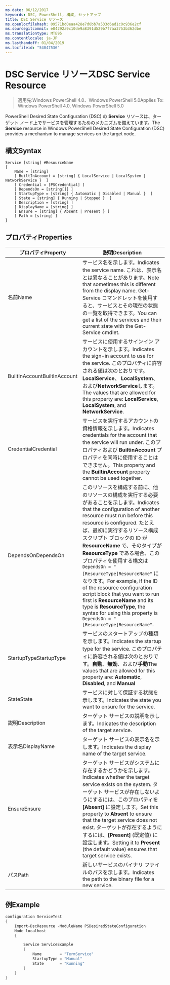 ```yaml
---
ms.date: 06/12/2017
keywords: DSC, PowerShell, 構成, セットアップ
title: DSC Service リソース
ms.openlocfilehash: 09571bd0eaa428e7d0bb7a533d6ad1c0c936e2cf
ms.sourcegitcommit: e04292a9c10de9a8391d529b7f7aa3753b362dbe
ms.translationtype: MTE95
ms.contentlocale: ja-JP
ms.lasthandoff: 01/04/2019
ms.locfileid: "54047536"
---
```

# <a name="dsc-service-resource"></a><span data-ttu-id="00210-103">DSC Service リソース</span><span class="sxs-lookup"><span data-stu-id="00210-103">DSC Service Resource</span></span>

> <span data-ttu-id="00210-104">適用先:Windows PowerShell 4.0、Windows PowerShell 5.0</span><span class="sxs-lookup"><span data-stu-id="00210-104">Applies To: Windows PowerShell 4.0, Windows PowerShell 5.0</span></span>


<span data-ttu-id="00210-105">PowerShell Desired State Configuration (DSC) の **Service** リソースは、ターゲット ノード上でサービスを管理するためのメカニズムを備えています。</span><span class="sxs-lookup"><span data-stu-id="00210-105">The **Service** resource in Windows PowerShell Desired State Configuration (DSC) provides a mechanism to manage services on the target node.</span></span>

## <a name="syntax"></a><span data-ttu-id="00210-106">構文</span><span class="sxs-lookup"><span data-stu-id="00210-106">Syntax</span></span>

```
Service [string] #ResourceName
{
    Name = [string]
    [ BuiltInAccount = [string] { LocalService | LocalSystem | NetworkService }  ]
    [ Credential = [PSCredential] ]
    [ DependsOn = [string[]] ]
    [ StartupType = [string] { Automatic | Disabled | Manual }  ]
    [ State = [string] { Running | Stopped }  ]
    [ Description = [string] ]
    [ DisplayName = [string] ]
    [ Ensure = [string] { Absent | Present } ]
    [ Path = [string] ]
}
```

## <a name="properties"></a><span data-ttu-id="00210-107">プロパティ</span><span class="sxs-lookup"><span data-stu-id="00210-107">Properties</span></span>

|  <span data-ttu-id="00210-108">プロパティ</span><span class="sxs-lookup"><span data-stu-id="00210-108">Property</span></span>  |  <span data-ttu-id="00210-109">説明</span><span class="sxs-lookup"><span data-stu-id="00210-109">Description</span></span>   |
|---|---|
| <span data-ttu-id="00210-110">名前</span><span class="sxs-lookup"><span data-stu-id="00210-110">Name</span></span>| <span data-ttu-id="00210-111">サービス名を示します。</span><span class="sxs-lookup"><span data-stu-id="00210-111">Indicates the service name.</span></span> <span data-ttu-id="00210-112">これは、表示名とは異なることがあります。</span><span class="sxs-lookup"><span data-stu-id="00210-112">Note that sometimes this is different from the display name.</span></span> <span data-ttu-id="00210-113">Get-Service コマンドレットを使用すると、サービスとその現在の状態の一覧を取得できます。</span><span class="sxs-lookup"><span data-stu-id="00210-113">You can get a list of the services and their current state with the Get-Service cmdlet.</span></span>|
| <span data-ttu-id="00210-114">BuiltInAccount</span><span class="sxs-lookup"><span data-stu-id="00210-114">BuiltInAccount</span></span>| <span data-ttu-id="00210-115">サービスに使用するサインイン アカウントを示します。</span><span class="sxs-lookup"><span data-stu-id="00210-115">Indicates the sign-in account to use for the service.</span></span> <span data-ttu-id="00210-116">このプロパティに許容される値は次のとおりです。**LocalService**、 **LocalSystem**、および**NetworkService**します。</span><span class="sxs-lookup"><span data-stu-id="00210-116">The values that are allowed for this property are: **LocalService**, **LocalSystem**, and **NetworkService**.</span></span>|
| <span data-ttu-id="00210-117">Credential</span><span class="sxs-lookup"><span data-stu-id="00210-117">Credential</span></span>| <span data-ttu-id="00210-118">サービスを実行するアカウントの資格情報を示します。</span><span class="sxs-lookup"><span data-stu-id="00210-118">Indicates credentials for the account that the service will run under.</span></span> <span data-ttu-id="00210-119">このプロパティおよび __BuiltinAccount__ プロパティを同時に使用することはできません。</span><span class="sxs-lookup"><span data-stu-id="00210-119">This property and the __BuiltinAccount__ property cannot be used together.</span></span>|
| <span data-ttu-id="00210-120">DependsOn</span><span class="sxs-lookup"><span data-stu-id="00210-120">DependsOn</span></span>| <span data-ttu-id="00210-121">このリソースを構成する前に、他のリソースの構成を実行する必要があることを示します。</span><span class="sxs-lookup"><span data-stu-id="00210-121">Indicates that the configuration of another resource must run before this resource is configured.</span></span> <span data-ttu-id="00210-122">たとえば、最初に実行するリソース構成スクリプト ブロックの ID が __ResourceName__ で、そのタイプが __ResourceType__ である場合、このプロパティを使用する構文は `DependsOn = "[ResourceType]ResourceName"` になります。</span><span class="sxs-lookup"><span data-stu-id="00210-122">For example, if the ID of the resource configuration script block that you want to run first is __ResourceName__ and its type is __ResourceType__, the syntax for using this property is `DependsOn = "[ResourceType]ResourceName"`.</span></span>|
| <span data-ttu-id="00210-123">StartupType</span><span class="sxs-lookup"><span data-stu-id="00210-123">StartupType</span></span>| <span data-ttu-id="00210-124">サービスのスタートアップの種類を示します。</span><span class="sxs-lookup"><span data-stu-id="00210-124">Indicates the startup type for the service.</span></span> <span data-ttu-id="00210-125">このプロパティに許容される値は次のとおりです。**自動**、**無効**、および**手動**</span><span class="sxs-lookup"><span data-stu-id="00210-125">The values that are allowed for this property are: **Automatic**, **Disabled**, and **Manual**</span></span>|
| <span data-ttu-id="00210-126">State</span><span class="sxs-lookup"><span data-stu-id="00210-126">State</span></span>| <span data-ttu-id="00210-127">サービスに対して保証する状態を示します。</span><span class="sxs-lookup"><span data-stu-id="00210-127">Indicates the state you want to ensure for the service.</span></span>|
| <span data-ttu-id="00210-128">説明</span><span class="sxs-lookup"><span data-stu-id="00210-128">Description</span></span> | <span data-ttu-id="00210-129">ターゲット サービスの説明を示します。</span><span class="sxs-lookup"><span data-stu-id="00210-129">Indicates the description of the target service.</span></span>|
| <span data-ttu-id="00210-130">表示名</span><span class="sxs-lookup"><span data-stu-id="00210-130">DisplayName</span></span> | <span data-ttu-id="00210-131">ターゲット サービスの表示名を示します。</span><span class="sxs-lookup"><span data-stu-id="00210-131">Indicates the display name of the target service.</span></span>|
| <span data-ttu-id="00210-132">Ensure</span><span class="sxs-lookup"><span data-stu-id="00210-132">Ensure</span></span> | <span data-ttu-id="00210-133">ターゲット サービスがシステムに存在するかどうかを示します。</span><span class="sxs-lookup"><span data-stu-id="00210-133">Indicates whether the target service exists on the system.</span></span> <span data-ttu-id="00210-134">ターゲット サービスが存在しないようにするには、このプロパティを **[Absent]** に設定します。</span><span class="sxs-lookup"><span data-stu-id="00210-134">Set this property to **Absent** to ensure that the target service does not exist.</span></span> <span data-ttu-id="00210-135">ターゲットが存在するようにするには、**[Present]** (既定値) に設定します。</span><span class="sxs-lookup"><span data-stu-id="00210-135">Setting it to **Present** (the default value) ensures that target service exists.</span></span>|
| <span data-ttu-id="00210-136">パス</span><span class="sxs-lookup"><span data-stu-id="00210-136">Path</span></span> | <span data-ttu-id="00210-137">新しいサービスのバイナリ ファイルのパスを示します。</span><span class="sxs-lookup"><span data-stu-id="00210-137">Indicates the path to the binary file for a new service.</span></span>|

## <a name="example"></a><span data-ttu-id="00210-138">例</span><span class="sxs-lookup"><span data-stu-id="00210-138">Example</span></span>

```powershell
configuration ServiceTest
{
    Import-DscResource -ModuleName PSDesiredStateConfiguration
    Node localhost
    {

        Service ServiceExample
        {
            Name        = "TermService"
            StartupType = "Manual"
            State       = "Running"
        }
    }
}
```